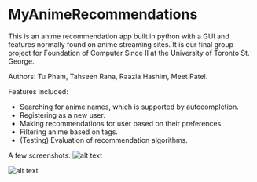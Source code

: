 # MyAnimeRecommendations
This is an anime recommendation app built in python with a GUI and features normally found on anime streaming sites. It is our final group project for Foundation of Computer Since II at the University of Toronto St. George.

Authors: Tu Pham, Tahseen Rana, Raazia Hashim, Meet Patel.

Features included:
- Searching for anime names, which is supported by autocompletion.
- Registering as a new user.
- Making recommendations for user based on their preferences.
- Filtering anime based on tags.
- (Testing) Evaluation of recommendation algorithms.


A few screenshots:
![alt text](https://discord.com/channels/544707779680665609/544707779680665612/841151664056303637)


![alt text](https://discord.com/channels/544707779680665609/544707779680665612/841151806041620551)
